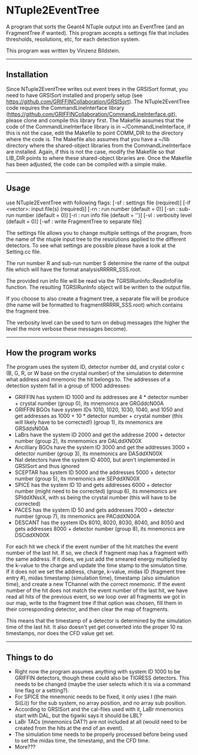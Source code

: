 # NTuple2EventTree

A program that sorts the Geant4 NTuple output into an EventTree (and an FragmentTree if wanted).
This program accepts a settings file that includes thresholds, resolutions, etc, for each detection system.

This program was written by Vinzenz Bildstein.

-----------------------------------------
 Installation
-----------------------------------------

Since NTuple2EventTree writes out event trees in the GRSISort format, you need to have GRSISort installed and properly setup (see https://github.com/GRIFFINCollaboration/GRSISort).
The NTuple2EventTree code requires the CommandLineInterface library (https://github.com/GRIFFINCollaboration/CommandLineInterface.git), please clone and compile this library first.
The Makefile assumes that the code of the CommandLineInterface library is in ~/CommandLineInterface, if this is not the case, edit the Makefile to point COMM_DIR to the directory where the code is.
The Makefile also assumes that you have a ~/lib directory where the shared-object libraries from the CommandLineInterface are installed.
Again, if this is not the case, modify the Makefile so that LIB_DIR points to where these shared-object libraries are.
Once the Makefile has been adjusted, the code can be compiled with a simple make.

-----------------------------------------
 Usage
-----------------------------------------

use NTuple2EventTree with following flags:
        [-sf <string        >: settings file (required)]
        [-if <vector<string>>: input file(s) (required)]
        [-rn <int           >: run number (default = 0)]
        [-sn <int           >: sub-run number (default = 0)]
        [-ri <string        >: run info file (default = '')]
        [-vl <int           >: verbosity level (default = 0)]
        [-wf                 : write FragmentTree to separate file]

The settings file allows you to change multiple settings of the program, from the name of the ntuple input tree to the resolutions applied to the different detectors. To see what settings are possible please have a look at the Setting.cc file.

The run number R and sub-run number S determine the name of the output file which will have the format analysisRRRRR_SSS.root.

The provided run info file will be read via the TGRSIRunInfo::ReadInfoFile function.
The resulting TGRSIRunInfo object will be written to the output file.

If you choose to also create a fragment tree, a separate file will be produce (the name will be formatted to fragmentRRRRR_SSS.root) which contains the fragment tree.

The verbosity level can be used to turn on debug messages (the higher the level the more verbose these messages become).

-----------------------------------------
 How the program works
-----------------------------------------

The program uses the system ID, detector number dd, and crystal color c (B,  G, R, or W base on the crystal number) of the simulation to determine what address and mnemonic the hit belongs to.
The addresses of a detection system fall in a group of 1000 addresses:

- GRIFFIN has system ID 1000 and its addresses are 4 * detector number + crystal number (group 0), its mnemonics are GRGddcN00A
- GRIFFIN BGOs have system IDs 1010, 1020, 1030, 1040, and 1050 and get addresses as 1000 + 10 * detector number + crystal number (this will likely have to be corrected!) (group 1), its mnemonics are GRSddsN00A
- LaBrs have the system ID 2000 and get the addresse 2000 + detector number (group 2), its mnemomics are DALddXN00X
- Ancilliary BGOs have the system ID 3000 and get the addresses 3000 + detector number (group 3), its mnemonics are DASddXN00X
- NaI detectors have the system ID 4000, but aren't implemented in GRSISort and thus ignored
- SCEPTAR has system ID 5000 and the addresses 5000 + detector number (group 5), its mnemonics are SEPddXN00X
- SPICE has the system ID 10 and gets addresses 6000 + detector number (might need to be corrected) (group 6), its mnemonics are SPIddXNssX, with ss being the crystal number (this will have to be corrected)
- PACES has the system ID 50 and gets addresses 7000 + detector number (group 7), its mnemonics are PACddXN00A
- DESCANT has the system IDs 8010, 8020, 8030, 8040, and 8050 and gets addresses 8000 + detector number (group 8), its mnemonics are DSCddXN00X

For each hit we check if the event number of the hit matches the event number of the last hit.
If so, we check if fragment map has a fragment with the same address. If it does, we just add the smeared energy multiplied by the k-value to the charge and update the time stamp to the simulaton time.
If it does not we set the address, charge, k-value, midas ID (fragment tree entry #), midas timestamp (simulation time), timestamp (also simulation time), and create a new TChannel with the correct mnemonic.
If the event number of the hit does not match the event number of the last hit, we have read all hits of the previous event, so we loop over all fragments we got in our map, write to the fragment tree if that option was chosen, fill them in their corresponding detector, and then clear the map of fragments.

This means that the timestamp of a detector is determined by the simulation time of the last hit.
It also doesn't yet get converted into the proper 10 ns timestamps, nor does the CFD value get set.

-----------------------------------------
 Things to do
-----------------------------------------

- Right now the program assumes anything with system ID 1000 to be GRIFFIN detectors, though these could also be TIGRESS detectors.
  This needs to be changed (maybe the user selects which it is via a command line flag or a setting?).
- For SPICE the mnemonic needs to be fixed, it only uses I (the main Si(Li)) for the sub system, no array position, and no array sub position.
- According to GRSISort and the cal-files used with it, LaBr mnemonics start with DAL, but the tigwiki says it should be LBL?
- LaBr TACs (mnemonics DAT?) are not included at all (would need to be created from the hits at the end of an event).
- The simulation time needs to be properly processed before being used to set the midas time, the timestamp, and the CFD time.
- More???
